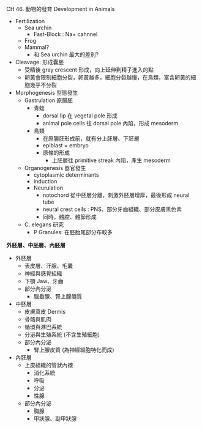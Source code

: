 CH 46. 動物的發育 Development in Animals

- Fertilization
  - Sea urchin
    - Fast-Block : Na+ cahnnel
  - Frog
  - Mammal?
    - 和 Sea urchin 最大的差別?
- Cleavage: 形成囊胚
  - 受精後 gray crescent 形成，向上延伸到精子進入的點
  - 卵黃會限制細胞分裂，卵黃越多，細胞分裂越慢，在鳥類，富含卵黃的細胞幾乎不分裂
- Morphogenesis 型態發生
  - Gastrulation 原腸胚
    - 青蛙
      - dorsal lip 在 vegetal pole 形成
      - animal pole cells 往 dorsal pole 內陷，形成 mesoderm
    - 鳥類
      - 在原腸胚形成前，就有分上胚層、下胚層
      - epiblast = embryo
      - 原條的形成
        - 上胚層往 primitive streak 內陷，產生 mesoderm
  - Organogenesis 器官發生
    - cytoplasmic determinants
    - induction
    - Neurulation
      - notochord 從中胚層分離，刺激外胚層增厚，最後形成 neural tube
      - neural crest cells : PNS、部分牙齒組織、部分皮膚黑色素
      - 同時，體腔、體節形成
  - C. elegans 研究
    - P Granules: 在胚胎尾部分布較多

**外胚層、中胚層、內胚層**

- 外胚層
    - 表皮層、汗腺、毛囊
    - 神經與感覺組織
    - 下顎 Jaw、牙齒
    - 部分內分泌
        - 腦垂腺、腎上腺髓質
- 中胚層
    - 皮膚真皮 Dermis
    - 骨骼與肌肉
    - 循環與淋巴系統
    - 分泌與生殖系統 (不含生殖細胞)
    - 部分內分泌
        - 腎上腺皮質 (為神經細胞特化而成)
- 內胚層
    - 上皮組織的管狀內襯
        - 消化系統
        - 呼吸
        - 分泌
        - 性腺
    - 部分內分泌
        - 胸腺
        - 甲狀腺、副甲狀腺